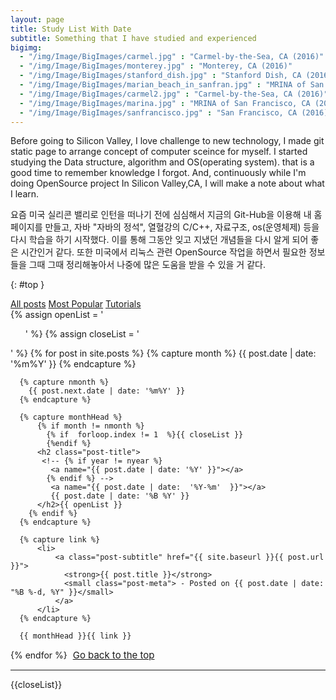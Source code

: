 ```yaml
---
layout: page
title: Study List With Date
subtitle: Something that I have studied and experienced
bigimg: 
  - "/img/Image/BigImages/carmel.jpg" : "Carmel-by-the-Sea, CA (2016)"
  - "/img/Image/BigImages/monterey.jpg" : "Monterey, CA (2016)"
  - "/img/Image/BigImages/stanford_dish.jpg" : "Stanford Dish, CA (2016)"
  - "/img/Image/BigImages/marian_beach_in_sanfran.jpg" : "MRINA of San Francisco, CA (2016)"
  - "/img/Image/BigImages/carmel2.jpg" : "Carmel-by-the-Sea, CA (2016)"
  - "/img/Image/BigImages/marina.jpg" : "MRINA of San Francisco, CA (2016)"
  - "/img/Image/BigImages/sanfrancisco.jpg" : "San Francisco, CA (2016)"
---
```


Before going to Silicon Valley, I love challenge to new technology, I made git static page to arrange concept of computer sceince for myself. I started studying the Data structure, algorithm and OS(operating system). that is a good time to remember knowledge I forgot. And, continuously while I'm doing OpenSource project In Silicon Valley,CA, I will make a note about what I learn. 

요즘 미국 실리콘 밸리로 인턴을 떠나기 전에 심심해서 지금의 Git-Hub을 이용해 내 홈페이지를 만들고, 자바 "자바의 정석", 열혈강의 C/C++, 자료구조, os(운영체제) 등을 다시 학습을 하기 시작했다. 이를 통해 그동안 잊고 지냈던 개념들을 다시 알게 되어 좋은 시간인거 같다. 또한 미국에서 리눅스 관련 OpenSource 작업을 하면서 필요한 정보들을 그때 그때 정리해놓아서 나중에 많은 도움을 받을 수 있을 거 같다.

{: #top }


<!-- This code from another person of https://github.com/digitaldrummerj/digitaldrummerj.github.io/blob/master/blog/archivebydate-->
<div class="list-filters">
  <a href="/" class="list-filter filter-selected">All posts</a>
  <a href="/popular" class="list-filter">Most Popular</a>
  <a href="/tutorials" class="list-filter">Tutorials</a>
</div>

<!---
[By Category]({{"/blog/archive/categoryview" | prepend: site.baseurl}}) | [By Tag Cloud]({{"/blog/archive/tagcloudview" | prepend: site.baseurl}}) | [All]({{ "/blog/archive/" | prepend: site.baseurl}})
--->
<div class="post-lists">
  <div class="post-preview">
  {% assign openList = '<ul class="side-nav">' %}
  {% assign closeList = '</ul>' %}
  {% for post in site.posts %}
      {% capture month %}
        {{ post.date | date: '%m%Y' }}
      {% endcapture %}

      {% capture nmonth %}
        {{ post.next.date | date: '%m%Y' }}
      {% endcapture %}

      {% capture monthHead %}
          {% if month != nmonth %}
            {% if  forloop.index != 1  %}{{ closeList }}            
            {%endif %}
          <h2 class="post-title">
           <!-- {% if year != nyear %}
             <a name="{{ post.date | date: '%Y' }}"></a>
            {% endif %} -->
             <a name="{{ post.date | date:  '%Y-%m'  }}"></a>
             {{ post.date | date: '%B %Y' }}
          </h2>{{ openList }}
        {% endif %}
      {% endcapture %}

      {% capture link %}
          <li>
              <a class="post-subtitle" href="{{ site.baseurl }}{{ post.url }}">
                <strong>{{ post.title }}</strong>
                <small class="post-meta"> - Posted on {{ post.date | date: "%B %-d, %Y" }}</small>
              </a>
          </li>
      {% endcapture %}

      {{ monthHead }}{{ link }}
  {% endfor %}
  <small markdown="1"><!--[back to top](#top)-->
              <a href="#top" class="btn btn-default" style="font-size: 15px; padding: 0px 5px;">
                <span class="fa fa-refresh"></span> Go back to the top
              </a>
            </small>
            <hr/>
  {{closeList}}
  </div>
</div>

